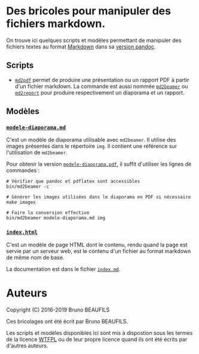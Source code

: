 # Des bricoles pour manipuler des fichiers markdown.

On trouve ici quelques scripts et modèles permettant de manipuler des
fichiers textes au format
[Markdown](https://daringfireball.net/projects/markdown) dans sa
[version pandoc](https://pandoc.org/MANUAL.html#pandocs-markdown).


## Scripts

- [`md2pdf`](bin/md2pdf) permet de produire une présentation ou un rapport PDF
  à partir d'un fichier markdown. La commande est aussi nommée
  [`md2beamer`](bin/md2beamer) ou [`md2report`](bin/md2report) pour produire
  respectivement un diaporama et un rapport.


## Modèles

### [`modele-diaporama.md`](modele-diaporama.md)

C'est un modèle de diaporama utilisable avec `md2beamer`. Il utilise des
images présentes dans le répertoire `img`. Il contient une référence sur
l'utilisation de `md2beamer`.

Pour obtenir la version [`modele-diaporama.pdf`](modele-diaporama.pdf), il
suffit d'utiliser les lignes de commandes :
  
```shell
# Vérifier que pandoc et pdflatex sont accessibles
bin/md2beamer -c

# Générer les images utilisées dans le diaporama en PDF si nécessaire
make images

# Faire la conversion effective
bin/md2beamer modele-diaporama.md img
```

### [`index.html`](index.html)

C'est un modèle de page HTML dont le contenu, rendu quand la page est servie
par un serveur web, est le contenu d'un fichier au format markdown de même nom
de base.

La documentation est dans le fichier [`index.md`](index.md).

# Auteurs

Copyright (C) 2016-2019 Bruno BEAUFILS

Ces bricolages ont été écrit par Bruno BEAUFILS.

Les scripts et modèles disponibles ici sont mis à dispostion sous les termes
de la licence [WTFPL](WFTPL) ou de leur propre licence quand ils ont été écrits
par d'autres auteurs.
